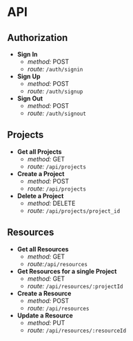 # API

## Authorization

  - **Sign In**
    + *method:* POST
    + *route:* `/auth/signin`
  - **Sign Up**
    + *method:* POST
    + *route:* `/auth/signup`
  - **Sign Out**
    + *method:* POST
    + *route:* `/auth/signout`

## Projects

  - **Get all Projects**
    + *method:* GET
    + *route:* `/api/projects`
  - **Create a Project**
    + *method:* POST
    + *route:* `/api/projects`
  - **Delete a Project**
    + *method:* DELETE
    + *route:* `/api/projects/project_id`

## Resources

  - **Get all Resources**
    + *method:* GET
    + *route:*`/api/resources`
  - **Get Resources for a single Project**
    + *method:* GET
    + *route:* `/api/resources/:projectId`
  - **Create a Resource**
    + *method:* POST
    + *route:* `/api/resources`
  - **Update a Resource**
    + *method:* PUT
    + *route:* `/api/resources/:resourceId`
